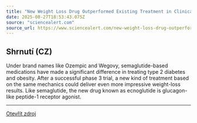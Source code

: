 ```yaml
---
title: "New Weight Loss Drug Outperformed Existing Treatment in Clinical Trial"
date: 2025-08-27T18:53:43.075Z
source: "sciencealert.com"
source_url: https://www.sciencealert.com/new-weight-loss-drug-outperformed-existing-treatment-in-clinical-trial
---
```


## Shrnutí (CZ)
Under brand names like Ozempic and Wegovy, semaglutide-based medications have made a significant difference in treating type 2  diabetes and obesity. After a successful phase 3 trial, a new kind of treatment based on the same mechanics could deliver even more impressive weight-loss results. Like semaglutide, the new drug known as ecnoglutide is glucagon-like peptide-1 receptor agonist.

---

[Otevřít zdroj](https://www.sciencealert.com/new-weight-loss-drug-outperformed-existing-treatment-in-clinical-trial)
